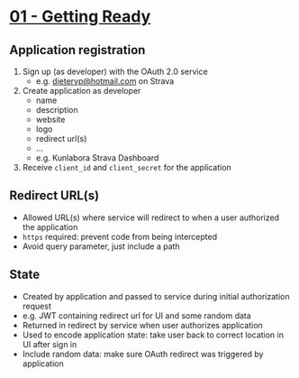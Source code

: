 # [01 - Getting Ready](https://www.oauth.com/oauth2-servers/getting-ready/)
    
## Application registration
1. Sign up (as developer) with the OAuth 2.0 service 
    - e.g. dietervp@hotmail.com on Strava
2. Create application as developer
    - name
    - description
    - website 
    - logo
    - redirect url(s)
    - ... 
    - e.g. Kunlabora Strava Dashboard
3. Receive `client_id` and `client_secret` for the application

## Redirect URL(s)
- Allowed URL(s) where service will redirect to when a user authorized the application
- `https` required: prevent code from being intercepted
- Avoid query parameter, just include a path

## State
- Created by application and passed to service during initial authorization request
- e.g. JWT containing redirect url for UI and some random data
- Returned in redirect by service when user authorizes application
- Used to encode application state: take user back to correct location in UI after sign in
- Include random data: make sure OAuth redirect was triggered by application